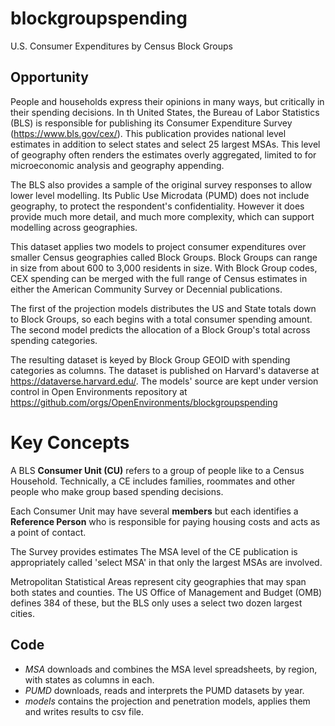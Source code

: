 # blockgroupspending
U.S. Consumer Expenditures by Census Block Groups
## Opportunity

People and households express their opinions in many ways, but critically in their 
spending decisions. In th United States, the Bureau of Labor Statistics (BLS) is
responsible for publishing its Consumer Expenditure Survey (https://www.bls.gov/cex/).
This publication provides national level estimates in addition to select states
and select 25 largest MSAs. This level of geography often renders the estimates overly 
aggregated, limited to for microeconomic analysis and geography appending.

The BLS also provides a sample of the original survey responses to allow lower level
modelling. Its Public Use Microdata (PUMD) does not include geography, to protect the
respondent's confidentiality. However it does provide much more detail, and much more
complexity, which can support modelling across geographies.

This dataset applies two models to project consumer expenditures over smaller
Census geographies called Block Groups. Block Groups can range in size from about 600
to 3,000 residents in size. With Block Group codes, CEX spending can be merged with the
full range of Census estimates in either the American Community Survey or Decennial
publications.

The first of the projection models distributes the US and State totals down to Block Groups, 
so each begins with a total consumer spending amount. The second model predicts the 
allocation of a Block Group's total across spending categories.

The resulting dataset is keyed by Block Group GEOID with spending categories as columns.
The dataset is published on Harvard's dataverse at https://dataverse.harvard.edu/.  The
models' source are kept under version control in Open Environments repository at
https://github.com/orgs/OpenEnvironments/blockgroupspending

# Key Concepts
A BLS **Consumer Unit (CU)** refers to a group of people like to a Census Household.
Technically, a CE includes families, roommates and other people who make group
based spending decisions. 

Each Consumer Unit may have several **members** but each identifies a **Reference Person**
who is responsible for paying housing costs and acts as a point of contact.

The Survey provides estimates The MSA level of the CE publication is appropriately called 'select MSA' in that 
only the largest MSAs are involved.

Metropolitan Statistical Areas represent city geographies that may span both states and counties. The US Office
of Management and Budget (OMB) defines 384 of these, but the BLS only uses a select two dozen largest cities.

## Code
- *MSA* downloads and combines the MSA level spreadsheets, by region, with states as columns in each.
- *PUMD* downloads, reads and interprets the PUMD datasets by year.
- *models* contains the projection and penetration models, applies them and writes results to csv file.

